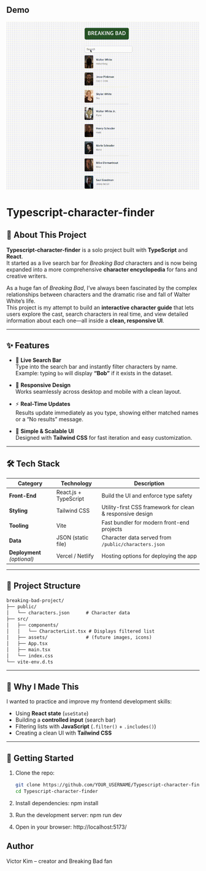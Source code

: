 ## Demo

![App Demo](./assets/output.gif)


# Typescript-character-finder

## 📖 About This Project
**Typescript-character-finder** is a solo project built with **TypeScript** and **React**.  
It started as a live search bar for *Breaking Bad* characters and is now being expanded into a more comprehensive **character encyclopedia** for fans and creative writers.  

As a huge fan of *Breaking Bad*, I’ve always been fascinated by the complex relationships between characters and the dramatic rise and fall of Walter White’s life.  
This project is my attempt to build an **interactive character guide** that lets users explore the cast, search characters in real time, and view detailed information about each one—all inside a **clean, responsive UI**.

---

## ✨ Features
- 🔎 **Live Search Bar**  
  Type into the search bar and instantly filter characters by name.  
  Example: typing `bo` will display **“Bob”** if it exists in the dataset.  

- 📱 **Responsive Design**  
  Works seamlessly across desktop and mobile with a clean layout.  

- ⚡ **Real-Time Updates**  
  Results update immediately as you type, showing either matched names or a “No results” message.  

- 🎨 **Simple & Scalable UI**  
  Designed with **Tailwind CSS** for fast iteration and easy customization.  

---

## 🛠 Tech Stack
| Category        | Technology           | Description |
|-----------------|----------------------|-------------|
| **Front-End**   | React.js + TypeScript | Build the UI and enforce type safety |
| **Styling**     | Tailwind CSS         | Utility-first CSS framework for clean & responsive design |
| **Tooling**     | Vite                 | Fast bundler for modern front-end projects |
| **Data**        | JSON (static file)   | Character data served from `/public/characters.json` |
| **Deployment** *(optional)* | Vercel / Netlify | Hosting options for deploying the app |

---


## 📂 Project Structure
```plaintext
breaking-bad-project/
├── public/
│   └── characters.json      # Character data
├── src/
│   ├── components/
│   │   └── CharacterList.tsx # Displays filtered list
│   ├── assets/              # (future images, icons)
│   ├── App.tsx
│   ├── main.tsx
│   └── index.css
└── vite-env.d.ts
```

---

## 🎯 Why I Made This

I wanted to practice and improve my frontend development skills:

- Using **React state** (`useState`)  
- Building a **controlled input** (search bar)  
- Filtering lists with **JavaScript** (`.filter()` + `.includes()`)  
- Creating a clean UI with **Tailwind CSS**

---

## 🚀 Getting Started

1. Clone the repo:
   ```bash
   git clone https://github.com/YOUR_USERNAME/Typescript-character-finder.git
   cd Typescript-character-finder

2. Install dependencies:
    npm install

3. Run the development server:
    npm run dev
4. Open in your browser:
    http://localhost:5173/

## Author
Victor Kim – creator and Breaking Bad fan